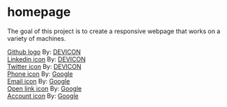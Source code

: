 # homepage

The goal of this project is to create a responsive webpage that works on a variety of machines.

[Github logo](./resources/github-original.svg) By: <a href="https://devicon.dev/">DEVICON<a>
<br>
[Linkedin icon](./resources/linkedin-plain.svg) By: <a href="https://devicon.dev/">DEVICON<a>
<br>
[Twitter icon](./resources/twitter-original.svg) By: <a href="https://devicon.dev/">DEVICON<a>
<br>
[Phone icon](./resources/phone-outline.svg) By: <a href="https://pictogrammers.com/contributor/google/">Google<a>
<br>
[Email icon](./resources/email-outline.svg) By: <a href="https://pictogrammers.com/contributor/google/">Google<a>
<br>
[Open link icon](./resources/open-in-new.svg) By: <a href="https://pictogrammers.com/contributor/google/">Google<a>
<br>
[Account icon](./resources/account.svg) By: <a href="https://pictogrammers.com/contributor/google/">Google<a>
<br>
